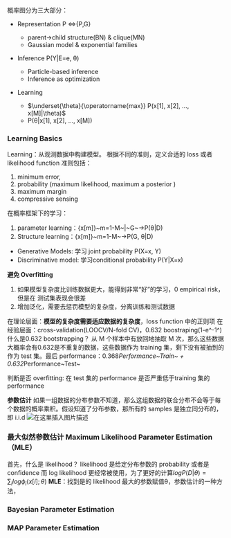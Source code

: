概率图分为三大部分：
 - Representation	P <=>{P,G}
	
	 - parent→child structure(BN) & clique(MN)
	 - Gaussian model & exponential families
	 
 - Inference		P(Y|E=e, θ)

	- Particle-based inference
	- Inference as optimization
 - Learning
 
 	- $\underset{\theta}{\operatorname{max}} P(x[1], x[2], ..., x[M]|\theta)$
 	- P(θ|x[1], x[2], ..., x[M])
### Learning Basics
Learning：从观测数据中构建模型。
根据不同的准则，定义合适的 loss 或者 likelihood function
准则包括：
1. minimum error,
2. probability (maximum likelihood, maximum a posterior )
3. maximum margin
4. compressive sensing

在概率框架下的学习：
1. parameter learning：{x[m]}~m=1-M~|~G~→P(θ|D)
2. Structure learning：{x[m]}~m=1-M~→P(G, θ|D)

- Generative Models: 学习 joint probability P(X=x, Y)
- Discriminative model: 学习conditional probability P(Y|X=x)

**避免 Overfitting**
1. 如果模型复杂度比训练数据更大，能得到非常“好”的学习，0 empirical risk，但是在 测试集表现会很差
2. 增加泛化，需要去惩罚模型的复杂度，分离训练和测试数据

在理论层面：**模型的复杂度需要适应数据的复杂度**，loss function 中的正则项
在经验层面：cross-validation(LOOCV/N-fold CV)，0.632 boostraping(1-e^-1^)
什么是0.632 bootstrapping？
从 M 个样本中有放回地抽取 M 次，那么这些数据大概率会有0.632是不重复的数据，这些数据作为 training 集，剩下没有被抽到的作为 test 集。最后 performance：0.368*Performance~Train~ + 0.632*Performance~Test~

判断是否 overfitting: 在 test 集的 performance 是否严重低于training 集的 performance

**参数估计**
如果一组数据的分布参数不知道，那么这组数据的联合分布不会等于每个数据的概率乘积。假设知道了分布参数，那所有的 samples 是独立同分布的，即 i.i.d
![在这里插入图片描述](http://127.0.0.1:4000/assets/images/2018-10-10-parameter-learning/1.png)
### 最大似然参数估计 Maximum Likelihood Parameter Estimation（MLE）
首先，什么是 likelihood？
likelihood 是给定分布参数的 probability 或者是 confidence
而 log likelihood 更经常被使用，为了更好的计算$log P(D|\theta)=\sum_i log \phi_i(x[i];\theta)$
**MLE**：找到是的 likelihood 最大的参数赋值θ，参数估计的一种方法，
### Bayesian Parameter Estimation

### MAP Parameter Estimation
